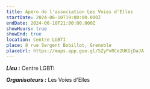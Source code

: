 ```yaml
---
title: Apéro de l'association Les Voies d'Elles
startDate: 2024-06-10T19:00:00.000Z
endDate: 2024-06-10T21:00:00.000Z
showHours: true
showEnd: true
location: Centre LGBTI
place: 8 rue Sergent Bobillot, Grenoble
placeUrl: https://maps.app.goo.gl/5ZyPvRCe2UKGjDaJA
---
```






***Lieu :*** Centre LGBTI



***Organisateurs :*** Les Voies d'Elles



